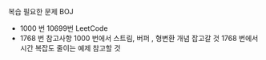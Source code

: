 복습 필요한 문제
BOJ
- 1000 번 10699번 
LeetCode
- 1768 번
참고사항
1000 번에서 스트림, 버퍼 , 형변환 개념 잡고갈 것
1768 번에서 시간 복잡도 줄이는 예제 참고할 것
